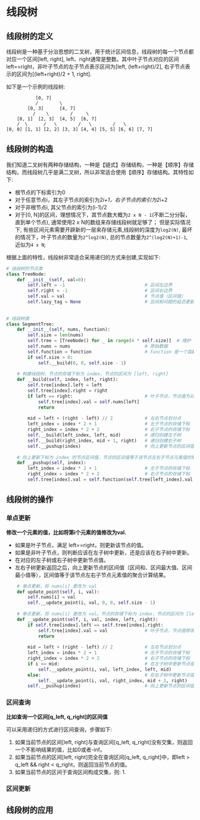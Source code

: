 # 线段树

## 线段树的定义

线段树是一种基于分治思想的二叉树，用于统计区间信息，线段树的每一个节点都对应一个区间[left, right], left、right通常是整数。其中叶子节点对应的区间left==right，非叶子节点的左子节点表示区间为[left, (left+right)/2], 右子节点表示的区间为[(left+right)/2 + 1, right].

如下是一个示例的线段树:

```
		   [0, 7]
		   /        \
		[0, 3]	    [4, 7]
	      /    \        /     \
	[0, 1]	[2, 3]	[4, 5]	[6, 7]
    /  \	  /   \	       /   \	    /   \
[0, 0] [1, 1] [2, 2] [3, 3] [4, 4] [5, 5] [6, 6] [7, 7]
```

## 线段树的构造

我们知道二叉树有两种存储结构，一种是【链式】存储结构，一种是【顺序】存储结构，而线段树几乎是满二叉树，所以非常适合使用【顺序】存储结构。其特性如下:

- 根节点的下标索引为0
- 对于任意节点i，其左子节点的索引为2*i+1，右子节点的索引为2*i+2
- 对于非根节点i, 其父节点的索引为(i-1)/2
- 对于[0, N]的区间，理想情况下，其节点数大概为`2 x N - 1`(不断二分分裂，直到单个节点), 通常使用2 x N的数组来存储线段树就足够了； 但是实际情况下, 有些区间元素需要开辟新的一层来存储元素,线段树的深度为`log2(N)`, 最坏的情况下，叶子节点的数量为`2^log2(N)`, 总的节点数量为`2^(log2(N)+1)-1`, 近似为`4 x N`;

根据上面的特性，线段树非常适合采用递归的方式来创建,实现如下:

```python
# 线段树的节点类
class TreeNode:
    def __init__(self, val=0):
        self.left = -1                              # 区间左边界
        self.right = -1                             # 区间右边界
        self.val = val                              # 节点值（区间值）
        self.lazy_tag = None                        # 区间和问题的延迟更新标记
        
        
# 线段树类
class SegmentTree:
    def __init__(self, nums, function):
        self.size = len(nums)
        self.tree = [TreeNode() for _ in range(4 * self.size)]  # 维护 TreeNode 数组
        self.nums = nums                            # 原始数据
        self.function = function                    # function 是一个函数，左右区间的聚合方法
        if self.size > 0:
            self.__build(0, 0, self.size - 1)
            
    # 构建线段树，节点的存储下标为 index，节点的区间为 [left, right]
    def __build(self, index, left, right):
        self.tree[index].left = left
        self.tree[index].right = right
        if left == right:                           # 叶子节点，节点值为对应位置的元素值
            self.tree[index].val = self.nums[left]
            return
    
        mid = left + (right - left) // 2            # 左右节点划分点
        left_index = index * 2 + 1                  # 左子节点的存储下标
        right_index = index * 2 + 2                 # 右子节点的存储下标
        self.__build(left_index, left, mid)         # 递归创建左子树
        self.__build(right_index, mid + 1, right)   # 递归创建右子树
        self.__pushup(index)                        # 向上更新节点的区间值
    
    # 向上更新下标为 index 的节点区间值，节点的区间值等于该节点左右子节点元素值的聚合计算结果
    def __pushup(self, index):
        left_index = index * 2 + 1                  # 左子节点的存储下标
        right_index = index * 2 + 2                 # 右子节点的存储下标
        self.tree[index].val = self.function(self.tree[left_index].val, self.tree[right_index].val)

```

## 线段树的操作

### 单点更新

**修改一个元素的值，比如将第i个元素的值修改为val.**

- 如果是叶子节点，满足 left==right，则更新该节点的值。
- 如果是非叶子节点，则判断应该在左子树中更新，还是应该在右子树中更新。
- 在对应的左子树或右子树中更新节点值。
- 左右子树更新返回之后，向上更新节点的区间值（区间和、区间最大值、区间最小值等），区间值等于该节点左右子节点元素值的聚合计算结果。

```python
    # 单点更新，将 nums[i] 更改为 val
    def update_point(self, i, val):
        self.nums[i] = val
        self.__update_point(i, val, 0, 0, self.size - 1)
        
    # 单点更新，将 nums[i] 更改为 val。节点的存储下标为 index，节点的区间为 [left, right]
    def __update_point(self, i, val, index, left, right):
        if self.tree[index].left == self.tree[index].right:
            self.tree[index].val = val              # 叶子节点，节点值修改为 val
            return
        
        mid = left + (right - left) // 2            # 左右节点划分点
        left_index = index * 2 + 1                  # 左子节点的存储下标
        right_index = index * 2 + 2                 # 右子节点的存储下标
        if i <= mid:                                # 在左子树中更新节点值
            self.__update_point(i, val, left_index, left, mid)
        else:                                       # 在右子树中更新节点值
            self.__update_point(i, val, right_index, mid + 1, right)
        self.__pushup(index)                        # 向上更新节点的区间值
```

### 区间查询

**比如查询一个区间[q_left, q_right]的区间值**

可以采用递归的方式进行区间查询，步骤如下:

1. 如果当前节点的区间[left, right]与查询区间[q_left, q_right]没有交集，则返回一个不影响结果的值，比如0或者-inf。
2. 如果当前节点的区间[left, right]完全在查询区间[q_left, q_right]中，即left > q_left && right < q_right，则返回当前节点的值。
3. 如果当前节点的区间于查询区间构成交集，则:
   1. 


### 区间更新

## 线段树的应用


